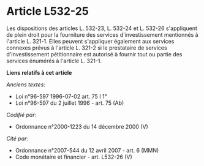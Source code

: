 # Article L532-25

Les dispositions des articles L. 532-23, L. 532-24 et L. 532-26 s'appliquent de plein droit pour la fourniture des services
d'investissement mentionnés à l'article L. 321-1. Elles peuvent s'appliquer également aux services connexes prévus à
l'article L. 321-2 si le prestataire de services d'investissement pétitionnaire est autorisé à fournir tout ou partie des
services énumérés à l'article L. 321-1.

**Liens relatifs à cet article**

_Anciens textes_:

  - Loi n°96-597 1996-07-02 art. 75 I 1°
  - Loi n°96-597 du 2 juillet 1996 - art. 75 (Ab)

_Codifié par_:

  - Ordonnance n°2000-1223 du 14 décembre 2000 (V)

_Cité par_:

  - Ordonnance n°2007-544 du 12 avril 2007 - art. 6 (MMN)
  - Code monétaire et financier - art. L532-26 (V)
